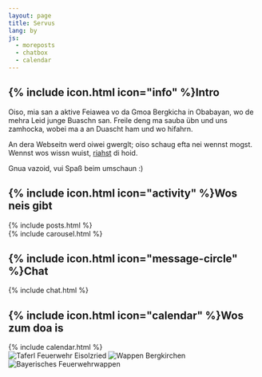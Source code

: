 ```yaml
---
layout: page
title: Servus
lang: by
js:
  - moreposts
  - chatbox
  - calendar
---
```


<div class="row">
  <div class="col-md-6 col-xl-4">
    <div class="card">
      <div class="card-header">
        <h2>{% include icon.html icon="info" %}Intro</h2>
      </div>
<div class="card-body" markdown="1">
Oiso, mia san a aktive Feiawea vo da Gmoa Bergkicha in Obabayan, wo de mehra Leid junge Buaschn san. Freile deng ma sauba übn und uns zamhocka, wobei ma a an Duascht ham und wo hifahrn.

An dera Webseitn werd oiwei gwerglt; oiso schaug efta nei wennst mogst. Wennst wos wissn wuist, [riahst](/by/kontakt) di hoid.

Gnua vazoid, vui Spaß beim umschaun :)
</div>
    </div>
    <div class="card mt-4">
      <div class="card-header">
        <h2>{% include icon.html icon="activity" %}Wos neis gibt</h2>
      </div>
      <div class="card-body">
{% include posts.html %}
      </div>
    </div>
  </div><!-- col-md-6 col-xl-4 -->

  <div class="col-md-6 col-xl-8">
    <div class="row">
      <div class="col-xl-8">
        <div class="card">
          <div class="card-body">
{% include carousel.html %}
          </div>
        </div>
      </div><!-- col-xl-8 -->
      <div class="col-xl-4">
        <div class="card">
          <div class="card-header">
            <h2>{% include icon.html icon="message-circle" %}Chat</h2>
          </div>
          <div class="card-body">
{% include chat.html %}
          </div>
        </div>
      </div><!-- col-xl-4 -->
    </div><!-- row -->
    <div class="row">
      <div class="col-xl-8">
        <div class="card mt-4">
          <div class="card-header">
            <h2>{% include icon.html icon="calendar" %}Wos zum doa is</h2>
          </div>
          <div class="card-body">
{% include calendar.html %}
          </div>
        </div>
      </div><!-- col-xl-8 -->
      <div class="col-xl-4">
        <div class="card mt-4">
          <div class="card-body">
            <img class="lazy img-fluid mx-auto d-block" src="{{ '/assets/icons/transparent.png' | prepend: site.baseurl }}" data-src="/assets/images/index/taferl.png" alt="Taferl Feuerwehr Eisolzried"/>
            <img class="lazy img-fluid mx-auto d-block" src="{{ '/assets/icons/transparent.png' | prepend: site.baseurl }}" data-src="/assets/images/index/wappen.png" alt="Wappen Bergkirchen"/>
            <img class="lazy img-fluid mx-auto d-block" src="{{ '/assets/icons/transparent.png' | prepend: site.baseurl }}" data-src="/assets/images/index/Bayerisches_Feuerwehrwappen.jpg" alt="Bayerisches Feuerwehrwappen"/>
          </div>
        </div>
      </div><!-- col-xl-4 -->
    </div><!-- row -->
  </div><!-- col-md-6 col-xl-8 -->
</div><!-- row -->
